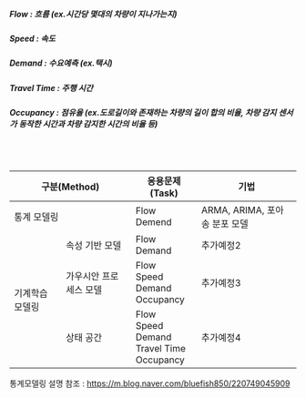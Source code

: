 ##### Flow : 흐름 (ex.시간당 몇대의 차량이 지나가는지)
##### Speed : 속도
##### Demand : 수요예측 (ex.택시)
##### Travel Time : 주행 시간
##### Occupancy : 점유율 (ex.도로길이와 존재하는 차량의 길이 합의 비율, 차량 감지 센서가 동작한 시간과 차량 감지한 시간의 비율 등)
<br>
<br>
<table>
    <thead>
        <tr>
            <th colspan=2>구분(Method)</th>
            <th>응용문제(Task)</th>
            <th>기법</th>
        </tr>
    </thead>
    <tbody>
        <tr>
            <td colspan=2>통계 모델링</td>
            <td>Flow<br>Demend</td>
            <td>ARMA, ARIMA, 포아송 분포 모델</td>
        </tr>
        <tr>
            <td rowspan=3>기계학습 모델링</td>
            <td>속성 기반 모델</td>
            <td>Flow<br>Demand</td>
            <td>추가예정2</td>
        </tr>
        <tr>
            <td>가우시안 프로세스 모델</td>
            <td>Flow<br>Speed<br>Demand<br>Occupancy</td>
            <td>추가예정3</td>
        </tr>
        <tr>
            <td>상태 공간</td>
            <td>Flow<br>Speed<br>Demand<br>Travel Time<br>Occupancy</td>
            <td>추가예정4</td>
        </tr>
    </tbody>
</table>

통계모델링 설명 참조 : https://m.blog.naver.com/bluefish850/220749045909
